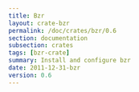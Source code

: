 ```yaml
---
title: Bzr
layout: crate-bzr
permalink: /doc/crates/bzr/0.6
section: documentation
subsection: crates
tags: [bzr-crate]
summary: Install and configure bzr
date: 2011-12-31-bzr
version: 0.6
---
```

